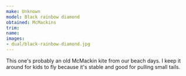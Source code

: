 ```yaml
---
make: Unknown
model: Black rainbow diamond
obtained: McMackins
trim:
name:
images:
- dual/black-rainbow-diamond.jpg
---
```


This one's probably an old McMackin kite from our beach days.
I keep it around for kids to fly because it's stable and good for pulling small tails.
